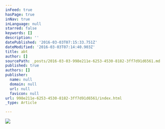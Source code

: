 ```yaml
---
inFeed: true
hasPage: true
inNav: true
inLanguage: null
starred: false
keywords: []
description: ''
datePublished: '2016-03-03T07:15:33.751Z'
dateModified: '2016-03-03T07:14:40.903Z'
title: abt
author: []
sourcePath: _posts/2016-03-03-998e211e-6253-4530-8182-3ff7d91d6561.md
published: true
authors: []
publisher:
  name: null
  domain: null
  url: null
  favicon: null
url: 998e211e-6253-4530-8182-3ff7d91d6561/index.html
_type: Article

---
```

![](https://the-grid-user-content.s3-us-west-2.amazonaws.com/d5b056fa-6750-4dde-9581-625fdd841342.jpg)